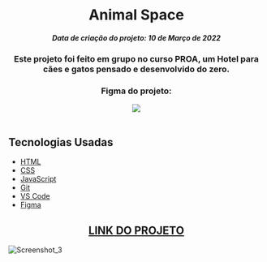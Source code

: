 <h1 align="center">
  Animal Space
</h1>
<h5 align="center">Data de criação do projeto: 10 de Março de 2022</h5>

<h3 align="center">   
  Este projeto foi feito em grupo no curso PROA, um Hotel para cães e gatos pensado e desenvolvido do zero. 
</h3>

<div align="center">
  <h3>Figma do projeto:</h3>  
  <a href = "https://www.figma.com/file/SlkB762ZowBEVa7e4U0Slu/Hotel-Para-C%C3%A3es-e-Gatos"><img src="https://img.shields.io/badge/figma-%23F24E1E.svg?style=for-the-badge&logo=figma&logoColor=white" target="_blank"></a>
</div>

<br />

## Tecnologias Usadas

- [HTML](https://developer.mozilla.org/pt-BR/docs/Web/HTML)
- [CSS](https://developer.mozilla.org/pt-BR/docs/Web/CSS)
- [JavaScript](https://developer.mozilla.org/pt-BR/docs/Web/JavaScript)
- [Git](https://git-scm.com/docs)
- [VS Code](https://code.visualstudio.com/)
- [Figma](https://figma.com/)

<div align="center">
  <h2><a href="https://animal-space.vercel.app/">LINK DO PROJETO</a></h2>
</div>

![Screenshot_3](https://user-images.githubusercontent.com/68878579/163184195-b15e2840-c9b5-4765-9450-87bfb9cc7240.png)
